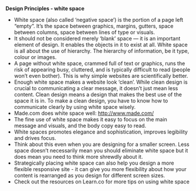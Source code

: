 <b>Design Principles - white space</b>

+ White space (also called ‘negative space’) is the portion of a page left “empty”. It’s the space between graphics, margins, gutters, space between columns, space between lines of type or visuals.
+ It should not be considered merely ‘blank’ space — it is an important element of design. It enables the objects in it to exist at all. White space is all about the use of hierarchy. The hierarchy of information, be it type, colour or images.
+ A page without white space, crammed full of text or graphics, runs the risk of appearing busy, cluttered, and is typically difficult to read (people won’t even bother). This is why simple websites are scientifically better.
+ Enough white space makes a website look ‘clean’. While clean design is crucial to communicating a clear message, it doesn’t just mean less content. Clean design means a design that makes the best use of the space it is in. To make a clean design, you have to know how to communicate clearly by using white space wisely.
+ Made.com does white space well: http://www.made.com/ 
+ The fine use of white space makes it easy to focus on the main message and visuals, and the body copy easy to read.
+ White spaces promotes elegance and sophistication, improves legibility and drives focus.
+ Think about this even when you are designing for a smaller screen. Less space doesn’t necessarily mean you should eliminate white space but it does mean you need to think more shrewdly about it.
+ Strategically placing white space can also help you design a more flexible responsive site - it can give you more flexibility about how your content is rearranged as you design for different screen sizes.
+ Check out the resources on Learn.co for more tips on using white space

